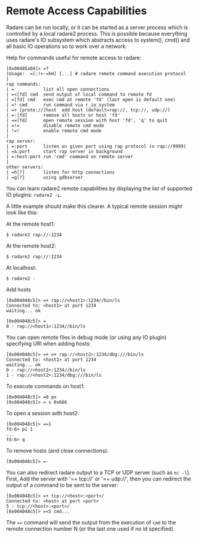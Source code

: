# Remote Access Capabilities

Radare can be run locally, or it can be started as a server process which is controlled by a local
radare2 process. This is possible because everything uses radare's IO subsystem which abstracts access to system(), cmd() and all basic IO operations so to work over a network.

Help for commands useful for remote access to radare:

```
[0x00405a04]> =?
|Usage:  =[:!+-=hH] [...] # radare remote command execution protocol
|
rap commands:
| =           list all open connections
| =<[fd] cmd  send output of local command to remote fd
| =[fd] cmd   exec cmd at remote 'fd' (last open is default one)
| =! cmd      run command via r_io_system
| =+ [proto://]host  add host (default=rap://, tcp://, udp://)
| =-[fd]      remove all hosts or host 'fd'
| ==[fd]      open remote session with host 'fd', 'q' to quit
| =!=         disable remote cmd mode
| !=!         enable remote cmd mode
|
rap server:
| =:port      listen on given port using rap protocol (o rap://9999)
| =&:port     start rap server in background
| =:host:port run 'cmd' command on remote server
|
other servers:
| =h[?]       listen for http connections
| =g[?]       using gdbserver
```

You can learn radare2 remote capabilities by displaying the list of supported IO plugins: `radare2 -L`.

A little example should make this clearer. A typical remote session might look like this:

At the remote host1:

```
$ radare2 rap://:1234
```

At the remote host2:

```
$ radare2 rap://:1234
```

At localhost:

```
$ radare2 -
```

Add hosts

```
[0x004048c5]> =+ rap://<host1>:1234//bin/ls
Connected to: <host1> at port 1234
waiting... ok

[0x004048c5]> =
0 - rap://<host1>:1234//bin/ls
```

You can open remote files in debug mode (or using any IO plugin) specifying URI when adding hosts:

```
[0x004048c5]> =+ =+ rap://<host2>:1234/dbg:///bin/ls
Connected to: <host2> at port 1234
waiting... ok
0 - rap://<host1>:1234//bin/ls
1 - rap://<host2>:1234/dbg:///bin/ls
```

To execute commands on host1:

```
[0x004048c5]> =0 px
[0x004048c5]> = s 0x666
```

To open a session with host2:

```
[0x004048c5]> ==1
fd:6> pi 1
...
fd:6> q
```

To remove hosts (and close connections):

```
[0x004048c5]> =-
```

You can also redirect radare output to a TCP or UDP server (such as `nc -l`). First, Add the server with '=+ tcp://' or '=+ udp://', then you can redirect the output of a command to be sent to the server:

```
[0x004048c5]> =+ tcp://<host>:<port>/
Connected to: <host> at port <port>
5 - tcp://<host>:<port>/
[0x004048c5]> =<5 cmd...
```

The `=<` command will send the output from the execution of `cmd` to the remote connection number N (or the last one used if no id specified).

